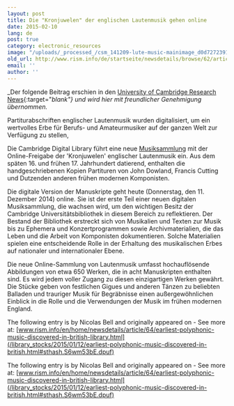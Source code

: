 ```yaml
---
layout: post
title: Die "Kronjuwelen" der englischen Lautenmusik gehen online
date: 2015-02-10
lang: de
post: true
category: electronic_resources
image: "/uploads/_processed_/csm_141209-lute-music-mainimage_d0d7272391.jpg"
old_url: http://www.rism.info/de/startseite/newsdetails/browse/62/article/64/crown-jewels-of-english-lute-music-go-online.html
email: ''
author: ''
---
```



_Der folgende Beitrag erschien in den [University of Cambridge Research News](http://www.cam.ac.uk/research/news/crown-jewels-of-english-lute-music-go-online){:target="_blank"} und wird hier mit freundlicher Genehmigung übernommen._





Partiturabschriften englischer Lautenmusik wurden digitalisiert, um ein wertvolles Erbe für Berufs- und Amateurmusiker auf der ganzen Welt zur Verfügung zu stellen,

Die Cambridge Digital Library führt eine neue [Musiksammlung](http://cudl.lib.cam.ac.uk/collections/music) mit der Online-Freigabe der 'Kronjuwelen' englischer Lautenmusik ein. Aus dem späten 16. und frühen 17. Jahrhundert datierend, enthalten die handgeschriebenen Kopien Partituren von John Dowland, Francis Cutting und Dutzenden anderen frühen modernen Komponisten.

Die digitale Version der Manuskripte geht heute (Donnerstag, den 11. Dezember 2014) online. Sie ist der erste Teil einer neuen digitalen Musiksammlung, die wachsen wird, um den wichtigen Besitz der Cambridge Universitätsbibliothek in diesem Bereich zu reflektieren. Der Bestand der Bibliothek erstreckt sich von Musikalien und Texten zur Musik bis zu Ephemera und Konzertprogrammen sowie Archivmaterialien, die das Leben und die Arbeit von Komponisten dokumentieren. Solche Materialien spielen eine entscheidende Rolle in der Erhaltung des musikalischen Erbes auf nationaler und internationaler Ebene.

Die neue Online-Sammlung von Lautenmusik umfasst hochauflösende Abbildungen von etwa 650 Werken, die in acht Manuskripten enthalten sind. Es wird jedem voller Zugang zu diesen einzigartigen Werken gewährt. Die Stücke geben von festlichen Gigues und anderen Tänzen zu beliebten Balladen und trauriger Musik für Begräbnisse einen außergewöhnlichen Einblick in die Rolle und die Verwendungen der Musik im frühen modernen England.





<script type="text/javascript">var switchTo5x=true;</script><script type="text/javascript" src="http://w.sharethis.com/button/buttons.js"></script><script type="text/javascript">stLight.options({publisher: "9b601438-1ce1-49d8-bfd7-9cff5df54c17", doNotHash: false, doNotCopy: false, hashAddressBar: false});</script>



The following entry is by Nicolas Bell and originally appeared on - See more at: [www.rism.info/en/home/newsdetails/article/64/earliest-polyphonic-music-discovered-in-british-library.html](/library_stocks/2015/01/12/earliest-polyphonic-music-discovered-in-british.html#sthash.S6wm53bE.dpuf)

The following entry is by Nicolas Bell and originally appeared on - See more at: [www.rism.info/en/home/newsdetails/article/64/earliest-polyphonic-music-discovered-in-british-library.html](/library_stocks/2015/01/12/earliest-polyphonic-music-discovered-in-british.html#sthash.S6wm53bE.dpuf)